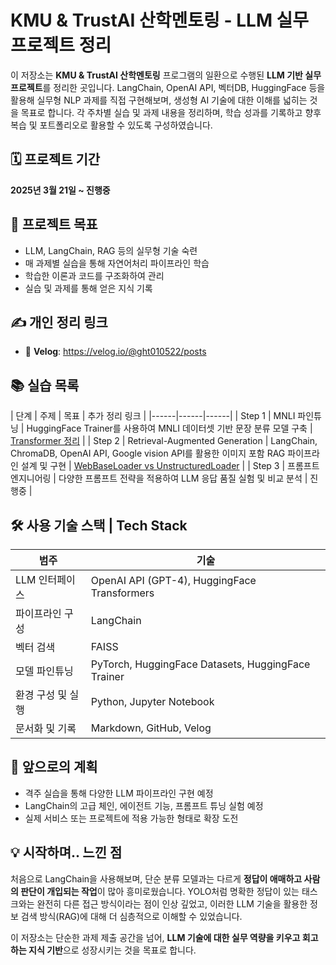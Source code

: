 # KMU & TrustAI 산학멘토링 - LLM 실무 프로젝트 정리

이 저장소는 **KMU & TrustAI 산학멘토링** 프로그램의 일환으로 수행된 **LLM 기반 실무 프로젝트**를 정리한 곳입니다. LangChain, OpenAI API, 벡터DB, HuggingFace 등을 활용해 실무형 NLP 과제를 직접 구현해보며, 생성형 AI 기술에 대한 이해를 넓히는 것을 목표로 합니다. 각 주차별 실습 및 과제 내용을 정리하며, 학습 성과를 기록하고 향후 복습 및 포트폴리오로 활용할 수 있도록 구성하였습니다.

## 🗓️ 프로젝트 기간

**2025년 3월 21일 ~ 진행중**

## 🌟 프로젝트 목표

* LLM, LangChain, RAG 등의 실무형 기술 숙련
* 매 과제별 실습을 통해 자연어처리 파이프라인 학습
* 학습한 이론과 코드를 구조화하여 관리
* 실습 및 과제를 통해 얻은 지식 기록

## ✍️ 개인 정리 링크

* 📖 **Velog**: https://velog.io/@ght010522/posts

## 📚 실습 목록

| 단계 | 주제 | 목표 | 추가 정리 링크 | 
|------|------|------|
| Step 1 | MNLI 파인튜닝 | HuggingFace Trainer를 사용하여 MNLI 데이터셋 기반 문장 분류 모델 구축 | [Transformer 정리](https://velog.io/@ght010522/Transformer-%EC%A0%95%EB%A6%AC) |
| Step 2 | Retrieval-Augmented Generation | LangChain, ChromaDB, OpenAI API, Google vision API를 활용한 이미지 포함 RAG 파이프라인 설계 및 구현 | [WebBaseLoader vs UnstructuredLoader](https://velog.io/@ght010522/WebBaseLoader-vs-UnstructuredLoader) |
| Step 3 | 프롬프트 엔지니어링 | 다양한 프롬프트 전략을 적용하여 LLM 응답 품질 실험 및 비교 분석 | 진행중 |

## 🛠 사용 기술 스택 | Tech Stack

| 범주 | 기술 |
|------|------|
| LLM 인터페이스 | OpenAI API (GPT-4), HuggingFace Transformers |
| 파이프라인 구성 | LangChain |
| 벡터 검색 | FAISS |
| 모델 파인튜닝 | PyTorch, HuggingFace Datasets, HuggingFace Trainer |
| 환경 구성 및 실행 | Python, Jupyter Notebook |
| 문서화 및 기록 | Markdown, GitHub, Velog |

## 🚀 앞으로의 계획

* 격주 실습을 통해 다양한 LLM 파이프라인 구현 예정
* LangChain의 고급 체인, 에이전트 기능, 프롬프트 튜닝 실험 예정
* 실제 서비스 또는 프로젝트에 적용 가능한 형태로 확장 도전

## 💡 시작하며.. 느낀 점

처음으로 LangChain을 사용해보며, 단순 분류 모델과는 다르게 **정답이 애매하고 사람의 판단이 개입되는 작업**이 많아 흥미로웠습니다. YOLO처럼 명확한 정답이 있는 태스크와는 완전히 다른 접근 방식이라는 점이 인상 깊었고, 이러한 LLM 기술을 활용한 정보 검색 방식(RAG)에 대해 더 심층적으로 이해할 수 있었습니다.

이 저장소는 단순한 과제 제출 공간을 넘어, **LLM 기술에 대한 실무 역량을 키우고 회고하는 지식 기반**으로 성장시키는 것을 목표로 합니다.
